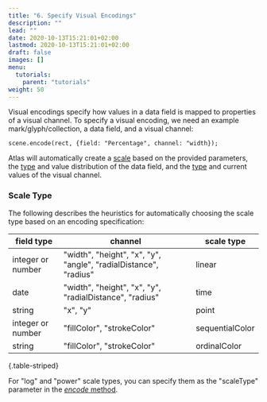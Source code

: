 ```yaml
---
title: "6. Specify Visual Encodings"
description: ""
lead: ""
date: 2020-10-13T15:21:01+02:00
lastmod: 2020-10-13T15:21:01+02:00
draft: false
images: []
menu:
  tutorials:
    parent: "tutorials"
weight: 50
---
```


Visual encodings specify how values in a data field is mapped to properties of a visual channel. To specify a visual encoding, we need an example mark/glyph/collection, a data field, and a visual channel: 

    scene.encode(rect, {field: "Percentage", channel: "width});

Atlas will automatically create a [scale](../../docs/encode/scale/) based on the provided parameters, the [type](../../docs/global/constants/#data-type) and value distribution of the data field, and the [type](../../docs/global/constants/#channel) and current values of the visual channel. 

### Scale Type

<!-- Explain different types of scale -->

The following describes the heuristics for automatically choosing the scale type based on an encoding specification:

| field type | channel | scale type |
| --- | --- | --- |
| integer or number | "width", "height", "x", "y", "angle", "radialDistance", "radius" | linear |
| date | "width", "height", "x", "y", "radialDistance", "radius"  | time |
| string | "x", "y"  | point |
| integer or number | "fillColor", "strokeColor" | sequentialColor |
| string | "fillColor", "strokeColor" | ordinalColor |
{.table-striped}

For "log" and "power" scale types, you can specify them as the "scaleType" parameter in the [_encode_ method](../../docs/group/scene/#methods-encode).

<!-- encode within collection -->